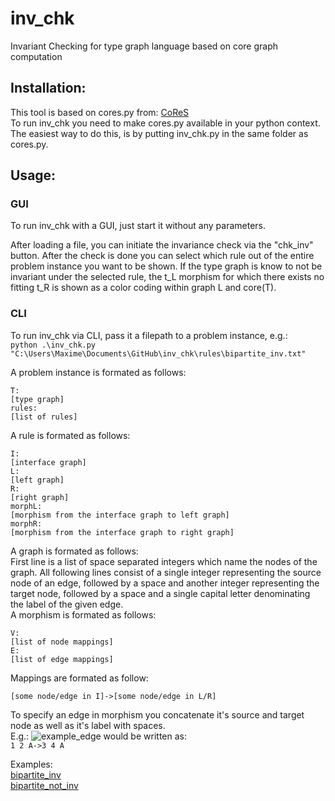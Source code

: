 # inv_chk
Invariant Checking for type graph language based on core graph computation 

## Installation:

This tool is based on cores.py from: [CoReS](https://github.com/mnederkorn/CoReS)  
To run inv_chk you need to make cores.py available in your python context. The easiest way to do this, is by putting inv_chk.py in the same folder as cores.py.

## Usage:

### GUI

To run inv_chk with a GUI, just start it without any parameters.

After loading a file, you can initiate the invariance check via the "chk_inv" button. After the check is done you can select which rule out of the entire problem instance you want to be shown. If the type graph is know to not be invariant under the selected rule, the t_L morphism for which there exists no fitting t_R is shown as a color coding within graph L and core(T).

### CLI

To run inv_chk via CLI, pass it a filepath to a problem instance, e.g.:  
```python .\inv_chk.py "C:\Users\Maxime\Documents\GitHub\inv_chk\rules\bipartite_inv.txt"```

A problem instance is formated as follows:
```
T:
[type graph]
rules:
[list of rules]
```  
A rule is formated as follows:
```
I:
[interface graph]
L:
[left graph]
R:
[right graph]
morphL:
[morphism from the interface graph to left graph]
morphR:
[morphism from the interface graph to right graph]
```  
A graph is formated as follows:  
First line is a list of space separated integers which name the nodes of the graph.
All following lines consist of a single integer representing the source node of an edge, followed by a space and another integer representing the target node, followed by a space and a single capital letter denominating the label of the given edge.  
A morphism is formated as follows:
```
V:
[list of node mappings]
E:
[list of edge mappings]
``` 
Mappings are formated as follow:
```  
[some node/edge in I]->[some node/edge in L/R]
``` 
To specify an edge in morphism you concatenate it's source and target node as well as it's label with spaces.  
E.g.: ![example_edge](./example_edge.gif) would be written as:  
```1 2 A->3 4 A```

Examples:  
[bipartite_inv](rules/bipartite_inv.txt)  
[bipartite_not_inv](rules/bipartite_not_inv.txt)
